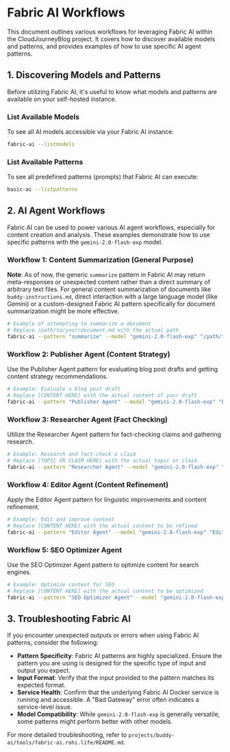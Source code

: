 # Fabric AI Workflows

This document outlines various workflows for leveraging Fabric AI within the CloudJourneyBlog project. It covers how to discover available models and patterns, and provides examples of how to use specific AI agent patterns.

## 1. Discovering Models and Patterns

Before utilizing Fabric AI, it's useful to know what models and patterns are available on your self-hosted instance.

### List Available Models

To see all AI models accessible via your Fabric AI instance:

```bash
fabric-ai --listmodels
```

### List Available Patterns

To see all predefined patterns (prompts) that Fabric AI can execute:

```bash
basic-ai --listpatterns
```

## 2. AI Agent Workflows

Fabric AI can be used to power various AI agent workflows, especially for content creation and analysis. These examples demonstrate how to use specific patterns with the `gemini-2.0-flash-exp` model.

### Workflow 1: Content Summarization (General Purpose)

**Note**: As of now, the generic `summarize` pattern in Fabric AI may return meta-responses or unexpected content rather than a direct summary of arbitrary text files. For general content summarization of documents like `buddy-instructions.md`, direct interaction with a large language model (like Gemini) or a custom-designed Fabric AI pattern specifically for document summarization might be more effective.

```bash
# Example of attempting to summarize a document
# Replace /path/to/your/document.md with the actual path
fabric-ai --pattern "summarize" --model "gemini-2.0-flash-exp" "/path/to/your/document.md"
```

### Workflow 2: Publisher Agent (Content Strategy)

Use the Publisher Agent pattern for evaluating blog post drafts and getting content strategy recommendations.

```bash
# Example: Evaluate a blog post draft
# Replace [CONTENT HERE] with the actual content of your draft
fabric-ai --pattern "Publisher Agent" --model "gemini-2.0-flash-exp" "Evaluate this blog post draft: [CONTENT HERE]"
```

### Workflow 3: Researcher Agent (Fact Checking)

Utilize the Researcher Agent pattern for fact-checking claims and gathering research.

```bash
# Example: Research and fact-check a claim
# Replace [TOPIC OR CLAIM HERE] with the actual topic or claim
fabric-ai --pattern "Researcher Agent" --model "gemini-2.0-flash-exp" "Research and fact-check: [TOPIC OR CLAIM HERE]"
```

### Workflow 4: Editor Agent (Content Refinement)

Apply the Editor Agent pattern for linguistic improvements and content refinement.

```bash
# Example: Edit and improve content
# Replace [CONTENT HERE] with the actual content to be refined
fabric-ai --pattern "Editor Agent" --model "gemini-2.0-flash-exp" "Edit and improve this content: [CONTENT HERE]"
```

### Workflow 5: SEO Optimizer Agent

Use the SEO Optimizer Agent pattern to optimize content for search engines.

```bash
# Example: Optimize content for SEO
# Replace [CONTENT HERE] with the actual content to be optimized
fabric-ai --pattern "SEO Optimizer Agent" --model "gemini-2.0-flash-exp" "Optimize for SEO: [CONTENT HERE]"
```

## 3. Troubleshooting Fabric AI

If you encounter unexpected outputs or errors when using Fabric AI patterns, consider the following:

*   **Pattern Specificity**: Fabric AI patterns are highly specialized. Ensure the pattern you are using is designed for the specific type of input and output you expect.
*   **Input Format**: Verify that the input provided to the pattern matches its expected format.
*   **Service Health**: Confirm that the underlying Fabric AI Docker service is running and accessible. A "Bad Gateway" error often indicates a service-level issue.
*   **Model Compatibility**: While `gemini-2.0-flash-exp` is generally versatile, some patterns might perform better with other models.

For more detailed troubleshooting, refer to `projects/buddy-ai/tools/fabric-ai.rohi.life/README.md`.
